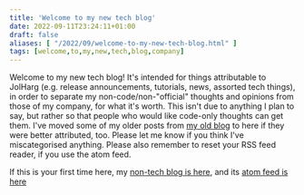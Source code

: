 ```yaml
---
title: 'Welcome to my new tech blog'
date: 2022-09-11T23:24:11+01:00
draft: false
aliases: [ "/2022/09/welcome-to-my-new-tech-blog.html" ]
tags: [welcome,to,my,new,tech,blog,company]
---
```


Welcome to my new tech blog! It's intended for things attributable to JolHarg (e.g. release announcements, tutorials, news, assorted tech things), in order to separate my non-code/non-"official" thoughts and opinions from those of my company, for what it's worth. This isn't due to anything I plan to say, but rather so that people who would like code-only thoughts can get them. I've moved some of my older posts from [my old blog](https://blog.dandart.co.uk) to here if they were better attributed, too. Please let me know if you think I've miscategorised anything. Please also remember to reset your RSS feed reader, if you use the atom feed.

If this is your first time here, my [non-tech blog is here](https://blog.dandart.co.uk), and its [atom feed is here](https://blog.dandart.co.uk/atom.xml)